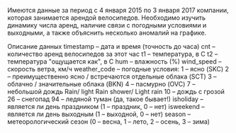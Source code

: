 Имеются данные за период с 4 января 2015 по 3 января 2017 компании, которая занимается арендой велосипедов. Необходимо изучить динамику числа аренд, наличие связи с погодными условиями и выходными, а также объяснить несколько аномалий на графике.

Описание данных
timestamp – дата и время (точность до часа)
cnt – количество аренд велосипедов за этот час
t1 – температура, в С
t2 – температура "ощущается как", в С 
hum – влажность (%)
wind_speed – скорость ветра, км/ч
weather_code – погодные условия:
1 – ясно (SKC)
2 – преимущественно ясно / встречаются отдельные облака (SCT)
3 – облачно / значительные облака (BKN)
4 – пасмурно (OVC)
7 – небольшой дождь Rain/ light Rain shower/ Light rain 
10 – дождь с грозой
26 – снегопад 
94 – ледяной туман (да, такое бывает!)
isholiday – является ли день праздником (1 – праздник, 0 – нет)
isweekend –  является ли день выходным (1 – выходной, 0 – нет)
season – метеорологический сезон (0 – весна, 1 – лето, 2 – осень, 3 – зима)